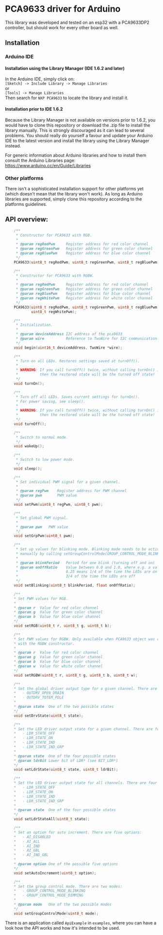 # PCA9633 driver for Arduino

This library was developed and tested on an esp32 with a PCA9633DP2 controller,
but should work for every other board as well.

## Installation

### Arduino IDE

#### Installation using the Library Manager (IDE 1.6.2 and later)
In the Arduino IDE, simply click on:\
`[Sketch] -> Include Library -> Manage Libraries`\
or\
`[Tools] -> Manage Libraries`\
Then search for `NXP PCA9633` to locate the library and install it.

#### Installation prior to IDE 1.6.2
Because the Library Manager is not available on versions prior to 1.6.2, you
would have to clone this repository or download the .zip file to install the
library manually. This is strongly discouraged as it can lead to several
problems. You should really do yourself a favour and update your Arduino IDE to
the latest version and install the library using the Library Manager instead.

For generic information about Arduino libraries and how to install them consult
the Arduino Libraries page: https://www.arduino.cc/en/Guide/Libraries

### Other platforms
There isn't a sophisticated installation support for other platforms yet (which
doesn't mean that the library won't work). As long as Arduino libraries are
supported, simply clone this repository according to the platforms guidelines.

## API overview:
```cpp
    /**
     * Constructor for PCA9633 with RGB.
     *
     * @param regRedPwm     Register address for red color channel
     * @param regGreenPwm   Register address for green color channel
     * @param regBluePwm    Register address for blue color channel
     */
    PCA9633(uint8_t regRedPwm, uint8_t regGreenPwm, uint8_t regBluePwm);

    /**
     * Constructor for PCA9633 with RGBW.
     *
     * @param regRedPwm     Register address for red color channel
     * @param regGreenPwm   Register address for green color channel
     * @param regBluePwm    Register address for blue color channel
     * @param regWhitePwm   Register address for white color channel
     */
    PCA9633(uint8_t regRedPwm, uint8_t regGreenPwm, uint8_t regBluePwm,
            uint8_t regWhitePwm);

    /**
     * Initialization.
     *
     * @param deviceAddress I2C address of the pca9633
     * @param wire          Reference to TwoWire for I2C communication
     */
    void begin(uint16_t deviceAddress, TwoWire *wire);

    /**
     * Turn on all LEDs. Restores settings saved at turnOff().
     *
     * WARNING: If you call turnOff() twice, without calling turnOn() in between,
     *          then the restored state will be the turned off state!
     */
    void turnOn();

    /**
     * Turn off all LEDs. Saves current settings for turnOn().
     * For power saving, see sleep().
     *
     * WARNING: If you call turnOff() twice, without calling turnOn() in between,
     *          then the restored state will be the turned off state!
     */
    void turnOff();

    /**
     * Switch to normal mode.
     */
    void wakeUp();

    /**
     * Switch to low power mode.
     */
    void sleep();

    /**
     * Set individual PWM signal for a given channel.
     *
     * @param regPwm    Register address for PWM channel
     * @param pwm       PWM value
     */
    void setPwm(uint8_t regPwm, uint8_t pwm);

    /**
     * Set global PWM signal.
     *
     * @param pwm   PWM value
     */
    void setGrpPwm(uint8_t pwm);

    /**
     * Set up values for blinking mode. Blinking mode needs to be activated
     * manually by calling setGroupControlMode(GROUP_CONTROL_MODE_BLINKING).
     *
     * @param blinkPeriod   Period for one blink (turning off and on)
     * @param onOffRatio    Value between 0.0 and 1.0, where e.g. a value of
     *                      0.25 means 1/4 of the time the LEDs are on and
     *                      3/4 of the time the LEDs are off
     */
    void setBlinking(uint8_t blinkPeriod, float onOffRatio);

    /**
    * Set PWM values for RGB.
    *
    * @param r  Value for red color channel
    * @param g  Value for green color channel
    * @param b  Value for blue color channel
    */
    void setRGB(uint8_t r, uint8_t g, uint8_t b);

    /**
    * Set PWM values for RGBW. Only available when PCA9633 object was created
    * with the RGBW constructor.
    *
    * @param r  Value for red color channel
    * @param g  Value for green color channel
    * @param b  Value for blue color channel
    * @param w  Value for white color channel
    */
    void setRGBW(uint8_t r, uint8_t g, uint8_t b, uint8_t w);

    /**
    * Set the global driver output type for a given channel. There are two types:
    *   - OUTDRV_OPEN_DRAIN
    *   - OUTDRV_TOTEM_POLE
    *
    * @param state  One of the two possible states
    */
    void setDrvState(uint8_t state);

    /**
    * Set the LED driver output state for a given channel. There are four states:
    *   - LDR_STATE_OFF
    *   - LDR_STATE_ON
    *   - LDR_STATE_IND
    *   - LDR_STATE_IND_GRP
    *
    * @param state  One of the four possible states
    * @param ldrBit Lower bit of LDR* (see BIT_LDR*)
    */
    void setLdrState(uint8_t state, uint8_t ldrBit);

    /**
    * Set the LED driver output state for all channels. There are four states:
    *   - LDR_STATE_OFF
    *   - LDR_STATE_ON
    *   - LDR_STATE_IND
    *   - LDR_STATE_IND_GRP
    *
    * @param state  One of the four possible states
    */
    void setLdrStateAll(uint8_t state);

    /**
    * Set an option for auto increment. There are five options:
    *   - AI_DISABLED
    *   - AI_ALL
    *   - AI_IND
    *   - AI_GBL
    *   - AI_IND_GBL
    *
    * @param option One of the possible five options
    */
    void setAutoIncrement(uint8_t option);

    /**
    * Set the group control mode. There are two modes:
    *   - GROUP_CONTROL_MODE_BLINKING
    *   - GROUP_CONTROL_MODE_DIMMING
    *
    * @param mode   One of the two possible modes
    */
    void setGroupControlMode(uint8_t mode);
```

There is an application called `ApiExample` in `examples`, where you can have a
look how the API works and how it's intended to be used.
